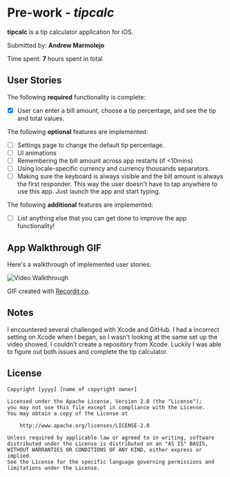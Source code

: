 # Pre-work - *tipcalc*

**tipcalc** is a tip calculator application for iOS.

Submitted by: **Andrew Marmolejo**

Time spent: **7** hours spent in total

## User Stories

The following **required** functionality is complete:

* [x] User can enter a bill amount, choose a tip percentage, and see the tip and total values.

The following **optional** features are implemented:
* [ ] Settings page to change the default tip percentage.
* [ ] UI animations
* [ ] Remembering the bill amount across app restarts (if <10mins)
* [ ] Using locale-specific currency and currency thousands separators.
* [ ] Making sure the keyboard is always visible and the bill amount is always the first responder. This way the user doesn't have to tap anywhere to use this app. Just launch the app and start typing.

The following **additional** features are implemented:

- [ ] List anything else that you can get done to improve the app functionality!

## App Walkthrough GIF

Here's a walkthrough of implemented user stories:

<img src='http://g.recordit.co/82Pc1apNvU.gif' title='Video Walkthrough' width='' alt='Video Walkthrough' />

GIF created with [Recordit.co](https://recordit.co).

## Notes

I encountered several challenged with Xcode and GitHub. 
I had a incorrect setting on Xcode when I began, so I wasn't looking at the same set up the video showed. 
I couldn't create a repository from Xcode. 
Luckily I was able to figure out both issues and complete the tip calculator. 

## License

    Copyright [yyyy] [name of copyright owner]

    Licensed under the Apache License, Version 2.0 (the "License");
    you may not use this file except in compliance with the License.
    You may obtain a copy of the License at

        http://www.apache.org/licenses/LICENSE-2.0

    Unless required by applicable law or agreed to in writing, software
    distributed under the License is distributed on an "AS IS" BASIS,
    WITHOUT WARRANTIES OR CONDITIONS OF ANY KIND, either express or implied.
    See the License for the specific language governing permissions and
    limitations under the License.
